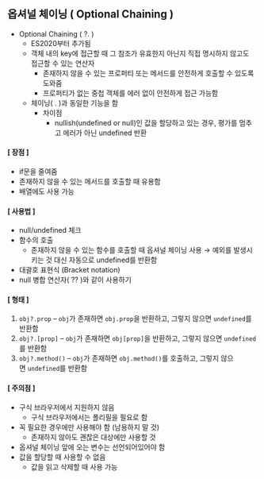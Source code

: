 ## 옵셔널 체이닝 ( Optional Chaining )
- Optional Chaining ( ?. )
  - ES2020부터 추가됨
  - 객체 내의 key에 접근할 때 그 참조가 유효한지 아닌지 직접 명시하지 않고도 접근할 수 있는 연산자
      - 존재하지 않을 수 있는 프로퍼티 또는 메서드를 안전하게 호출할 수 있도록 도와줌
      - 프로퍼티가 없는 중첩 객체를 에러 없이 안전하게 접근 가능함
  - 체이닝( . )과 동일한 기능을 함
      - 차이점
          - nullish(undefined or null)인 값을 할당하고 있는 경우, 평가를 멈추고 에러가 아닌 undefined 반환
#### [ 장점 ]
  - if문을 줄여줌
  - 존재하지 않을 수 있는 메서드를 호출할 때 유용함
  - 배열에도 사용 가능
#### [ 사용법 ]
  - null/undefined 체크
  - 함수의 호출
    - 존재하지 않을 수 있는 함수를 호출할 때 옵셔널 체이닝 사용 → 예외를 발생시키는 것 대신 자동으로 undefined를 반환함
  - 대괄호 표현식 (Bracket notation)
  - null 병합 연산자( ?? )와 같이 사용하기
#### [ 형태 ]
1. `obj?.prop` – `obj`가 존재하면 `obj.prop`을 반환하고, 그렇지 않으면 `undefined`를 반환함
2. `obj?.[prop]` – `obj`가 존재하면 `obj[prop]`을 반환하고, 그렇지 않으면 `undefined`를 반환함
3. `obj?.method()` – `obj`가 존재하면 `obj.method()`를 호출하고, 그렇지 않으면 `undefined`를 반환함
#### [ 주의점 ]
  - 구식 브라우저에서 지원하지 않음
    - 구식 브라우저에서는 폴리필을 필요로 함
  - 꼭 필요한 경우에만 사용해야 함 (남용하지 말 것)
    - 존재하지 않아도 괜찮은 대상에만 사용할 것
  - 옵셔널 체이닝 앞에 오는 변수는 선언되어있어야 함
  - 값을 할당할 때 사용할 수 없음
    - 값을 읽고 삭제할 때 사용 가능
